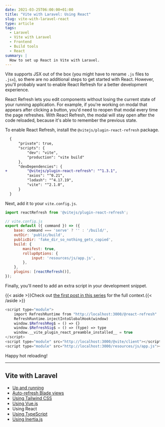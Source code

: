 ```yaml
---
date: 2021-03-25T06:00:00+01:00
title: "Vite with Laravel: Using React"
slug: vite-with-laravel-react
type: article
tags:
  - Laravel
  - Vite with Laravel
  - Frontend
  - Build tools
  - React
summary: |
  How to set up React in Vite with Laravel.
---
```


Vite supports JSX out of the box (you might have to rename `.js` files to `.jsx`), so there are no additional steps to get started with React. However, you'll probably want to enable React Refresh for a better development experience.

React Refresh lets you edit components without losing the current state of your running application. For example, if you're working on modal that appears after clicking a button, you'd need to reopen that modal every time the page refreshes. With React Refresh, the modal will stay open after the code reloaded, because it's able to remember the previous state.

To enable React Refresh, install the `@vitejs/plugin-react-refresh` package.

```diff
  {
      "private": true,
      "scripts": {
          "dev": "vite",
          "production": "vite build"
      },
      "devDependencies": {
+         "@vitejs/plugin-react-refresh": "^1.3.1",
          "axios": "^0.21",
          "lodash": "^4.17.19",
          "vite": "^2.1.0",
      }
  }
```

Next, add it to your `vite.config.js`.

```js {hl_lines=["1, 14"]}
import reactRefresh from '@vitejs/plugin-react-refresh';

// vite.config.js
export default ({ command }) => ({
    base: command === 'serve' ? '' : '/build/',
    outDir: 'public/build',
    publicDir: 'fake_dir_so_nothing_gets_copied',
    build: {
        manifest: true,
        rollupOptions: {
            input: 'resources/js/app.js',
        },
    },
    plugins: [reactRefresh()],
});
```

Finally, you'll need to add an extra script in your development snippet.

{{< aside >}}Check out [the first post in this series](https://sebastiandedeyne.com/vite-with-laravel/) for the full context.{{< /aside >}}

```php {hl_lines=["1-7"]}
<script type="module">
    import RefreshRuntime from "http://localhost:3000/@react-refresh"
    RefreshRuntime.injectIntoGlobalHook(window)
    window.$RefreshReg$ = () => {}
    window.$RefreshSig$ = () => (type) => type
    window.__vite_plugin_react_preamble_installed__ = true
</script>
<script type="module" src="http://localhost:3000/@vite/client"></script>
<script type="module" src="http://localhost:3000/resources/js/app.js"></script>
```

Happy hot reloading!

---

## Vite with Laravel

- [Up and running](/vite-with-laravel)
- [Auto-refresh Blade views](/vite-with-laravel-blade)
- [Using Tailwind CSS](/vite-with-laravel-tailwind)
- [Using Vue.js](/vite-with-laravel-vue)
- Using React
- [Using TypeScript](/vite-with-laravel-typescript)
- [Using Inertia.js](/vite-with-laravel-inertia)
